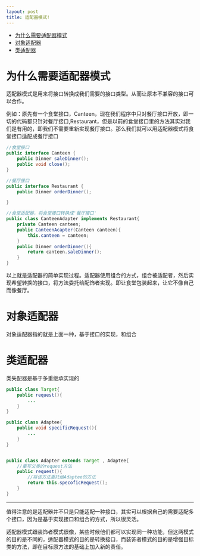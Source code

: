 ```yaml
---
layout: post
title: 适配器模式!
---
```

* [为什么需要适配器模式](#为什么需要适配器模式)
* [对象适配器](#对象适配器)
* [类适配器](#类适配器)

# 为什么需要适配器模式
适配器模式是用来将接口转换成我们需要的接口类型。从而让原本不兼容的接口可以合作。

例如：原先有一个食堂接口，Canteen，现在我们程序中只对餐厅接口开放，即一切的代码都只针对餐厅接口,Restaurant，但是以前的食堂接口里的方法其实对我们是有用的，即我们不需要重新实现餐厅接口。那么我们就可以用适配器模式将食堂接口适配成餐厅接口


```java
//食堂接口
public interface Canteen {
	public Dinner saleDinner();
	public void close();
}

//餐厅接口
public interface Restaurant {
	public Dinner orderDinner();

}

//食堂适配器，将食堂接口转换成'餐厅接口'
public class CanteenAdapter implements Restaurant{
    private Canteen canteen;
    public CanteenAcapter(Canteen canteen){
        this.canteen = canteen;
    }
    public Dinner orderDinner(){
        return canteen.saleDinner();
    }
}
```
以上就是适配器的简单实现过程。适配器使用组合的方式，组合被适配者，然后实现希望转换的接口，将方法委托给配饰者实现。即让食堂包装起来，让它不像自己而像餐厅。

# 对象适配器
对象适配器指的就是上面一种，基于接口的实现，和组合

# 类适配器
类失配器是基于多重继承实现的

```java
public class Target{
    public request(){
        ...
    }
}

public class Adaptee{
    public void specificRequest(){
        ...
    }
}


public class Adapter extends Target , Adaptee{
    //重写父类的request方法
    public request(){
        //将该方法委托给Adaptee的方法
        return this.specoficRequest();
    }
}
```

---
值得注意的是适配器并不只是只能适配一种接口，其实可以根据自己的需要适配多个接口，因为是基于实现接口和组合的方式，所以很灵活。

适配器模式跟装饰者模式很像，某些时候他们都可以实现同一种功能，但这两模式的目的是不同的，适配器模式的目的是转换接口，而装饰者模式的目的是增强目标类的方法，即在目标原方法的基础上加入新的责任。


